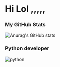 # Hi Lol ,,,,,

### My GitHub Stats
![Anurag's GitHub stats](https://github-readme-stats.vercel.app/api?username=okxan&show_icons=true&theme=dracula)

### Python developer
![python](https://i.imgur.com/Uz8A9gH.png)
